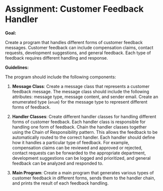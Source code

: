 # Assignment: Customer Feedback Handler

**Goal:**

Create a program that handles different forms of customer feedback messages. Customer feedback can include compensation claims, contact requests, development suggestions, and general feedback. Each type of feedback requires different handling and response.

**Guidelines:**


The program should include the following components:

1. **Message Class**: Create a message class that represents a customer feedback message. The message class should include the following attributes: message type, message content, and sender email. Create an enumerated type (`enum`) for the message type to represent different forms of feedback.

2. **Handler Classes**: Create different handler classes for handling different forms of customer feedback. Each handler class is responsible for handling one form of feedback. Chain the handler classes together using the Chain of Responsibility pattern. This allows the feedback to be automatically routed to the correct handler. Each handler should define how it handles a particular type of feedback. For example, compensation claims can be reviewed and approved or rejected, contact requests can be forwarded to the appropriate department, development suggestions can be logged and prioritized, and general feedback can be analyzed and responded to.

3. **Main Program**: Create a main program that generates various types of customer feedback in different forms, sends them to the handler chain, and prints the result of each feedback handling.

